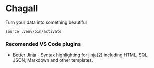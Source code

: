 # Chagall
Turn your data into something beautiful

```
source .venv/bin/activate
```


### Recomended VS Code plugins
- [Better Jinja](https://marketplace.visualstudio.com/items?itemName=samuelcolvin.jinjahtml) - Syntax highlighting for jinja(2) including HTML, SQL, JSON, Markdown and other templates.
